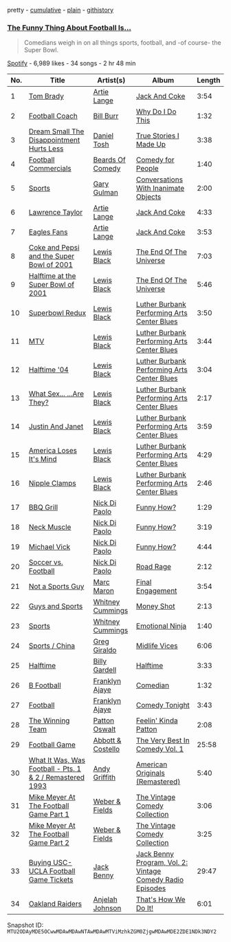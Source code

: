 pretty - [cumulative](/playlists/cumulative/37i9dQZF1DWWsTBFM3ksVb.md) - [plain](/playlists/plain/37i9dQZF1DWWsTBFM3ksVb) - [githistory](https://github.githistory.xyz/mackorone/spotify-playlist-archive/blob/main/playlists/plain/37i9dQZF1DWWsTBFM3ksVb)

### [The Funny Thing About Football Is...](https://open.spotify.com/playlist/37i9dQZF1DWWsTBFM3ksVb)

> Comedians weigh in on all things sports, football, and \-of course\- the Super Bowl.

[Spotify](https://open.spotify.com/user/spotify) - 6,989 likes - 34 songs - 2 hr 48 min

| No. | Title | Artist(s) | Album | Length |
|---|---|---|---|---|
| 1 | [Tom Brady](https://open.spotify.com/track/3bxNERrs00knR7dGNqzBJu) | [Artie Lange](https://open.spotify.com/artist/3s5KtckSMZSS7wsELtMDme) | [Jack And Coke](https://open.spotify.com/album/1O5frSZHRvzTU8pkTaOB4w) | 3:54 |
| 2 | [Football Coach](https://open.spotify.com/track/7hNvrpZbcsVPkfXvnaatjG) | [Bill Burr](https://open.spotify.com/artist/25qhKKJ17Ury0KqRKJXj4d) | [Why Do I Do This](https://open.spotify.com/album/60z6eVAiESsGhfd4mIpEm0) | 1:32 |
| 3 | [Dream Small The Disappointment Hurts Less](https://open.spotify.com/track/6thYFdbWJ1qbzXBFkCWe1W) | [Daniel Tosh](https://open.spotify.com/artist/2RQsqlGDunlzpIEm43kSlM) | [True Stories I Made Up](https://open.spotify.com/album/4Zt1BxHpCk3ASGmQsFXz7G) | 3:38 |
| 4 | [Football Commercials](https://open.spotify.com/track/7faaYeOl0q3rgJzmv052Ns) | [Beards Of Comedy](https://open.spotify.com/artist/6zggtDJU4YYgFb1sXzPFr8) | [Comedy for People](https://open.spotify.com/album/54SmfkLJeAESASOBvtC8l3) | 1:40 |
| 5 | [Sports](https://open.spotify.com/track/5kA8WI9BjXnG55YKqyxred) | [Gary Gulman](https://open.spotify.com/artist/1e6dQzOjEh1eHhme10gUjm) | [Conversations With Inanimate Objects](https://open.spotify.com/album/4cWgeuXwUTFB18uAy3JADS) | 2:00 |
| 6 | [Lawrence Taylor](https://open.spotify.com/track/0plAoFDAlsNo6NPgiT4lGd) | [Artie Lange](https://open.spotify.com/artist/3s5KtckSMZSS7wsELtMDme) | [Jack And Coke](https://open.spotify.com/album/1O5frSZHRvzTU8pkTaOB4w) | 4:33 |
| 7 | [Eagles Fans](https://open.spotify.com/track/1qR0DMhSaO92tnnb1z7FhC) | [Artie Lange](https://open.spotify.com/artist/3s5KtckSMZSS7wsELtMDme) | [Jack And Coke](https://open.spotify.com/album/1O5frSZHRvzTU8pkTaOB4w) | 3:53 |
| 8 | [Coke and Pepsi and the Super Bowl of 2001](https://open.spotify.com/track/5JDKnAqRRAPalDoExl0hWG) | [Lewis Black](https://open.spotify.com/artist/6XloIaGQ9H1Nn37puBzQqm) | [The End Of The Universe](https://open.spotify.com/album/4YHtvoxX17COevFj2T2DQm) | 7:03 |
| 9 | [Halftime at the Super Bowl of 2001](https://open.spotify.com/track/5UjS3HJCV8rnPu8MGmNANi) | [Lewis Black](https://open.spotify.com/artist/6XloIaGQ9H1Nn37puBzQqm) | [The End Of The Universe](https://open.spotify.com/album/4YHtvoxX17COevFj2T2DQm) | 5:46 |
| 10 | [Superbowl Redux](https://open.spotify.com/track/5EWwq9VjObrguXGAOfOOm6) | [Lewis Black](https://open.spotify.com/artist/6XloIaGQ9H1Nn37puBzQqm) | [Luther Burbank Performing Arts Center Blues](https://open.spotify.com/album/7htmLu0JUc4wZHWV785Blt) | 3:50 |
| 11 | [MTV](https://open.spotify.com/track/7wTMnfTS5JutmUEOjiNlRt) | [Lewis Black](https://open.spotify.com/artist/6XloIaGQ9H1Nn37puBzQqm) | [Luther Burbank Performing Arts Center Blues](https://open.spotify.com/album/7htmLu0JUc4wZHWV785Blt) | 3:44 |
| 12 | [Halftime '04](https://open.spotify.com/track/5XvqQeZrYvIFuXj5F2wyic) | [Lewis Black](https://open.spotify.com/artist/6XloIaGQ9H1Nn37puBzQqm) | [Luther Burbank Performing Arts Center Blues](https://open.spotify.com/album/7htmLu0JUc4wZHWV785Blt) | 3:04 |
| 13 | [What Sex..\. ...Are They?](https://open.spotify.com/track/4JlPqfrih2Na7vDYm7hTSa) | [Lewis Black](https://open.spotify.com/artist/6XloIaGQ9H1Nn37puBzQqm) | [Luther Burbank Performing Arts Center Blues](https://open.spotify.com/album/7htmLu0JUc4wZHWV785Blt) | 2:17 |
| 14 | [Justin And Janet](https://open.spotify.com/track/36FEd0PGXVRyZok3Vu8q1H) | [Lewis Black](https://open.spotify.com/artist/6XloIaGQ9H1Nn37puBzQqm) | [Luther Burbank Performing Arts Center Blues](https://open.spotify.com/album/7htmLu0JUc4wZHWV785Blt) | 3:59 |
| 15 | [America Loses It's Mind](https://open.spotify.com/track/5M469KaLo1PNb4OrCfDVFl) | [Lewis Black](https://open.spotify.com/artist/6XloIaGQ9H1Nn37puBzQqm) | [Luther Burbank Performing Arts Center Blues](https://open.spotify.com/album/7htmLu0JUc4wZHWV785Blt) | 4:29 |
| 16 | [Nipple Clamps](https://open.spotify.com/track/7AqbcU8rve7nn8eWDiRUos) | [Lewis Black](https://open.spotify.com/artist/6XloIaGQ9H1Nn37puBzQqm) | [Luther Burbank Performing Arts Center Blues](https://open.spotify.com/album/7htmLu0JUc4wZHWV785Blt) | 2:46 |
| 17 | [BBQ Grill](https://open.spotify.com/track/2neWa1jjxRXwox0YW0F3oH) | [Nick Di Paolo](https://open.spotify.com/artist/7naOkDNNXvQkBOoV0KZEPK) | [Funny How?](https://open.spotify.com/album/3N8VKzEKtOeNRe8adGJH35) | 1:29 |
| 18 | [Neck Muscle](https://open.spotify.com/track/0EHGvaTdcaOyfHho1eJMaV) | [Nick Di Paolo](https://open.spotify.com/artist/7naOkDNNXvQkBOoV0KZEPK) | [Funny How?](https://open.spotify.com/album/3N8VKzEKtOeNRe8adGJH35) | 3:19 |
| 19 | [Michael Vick](https://open.spotify.com/track/4QxFZyRVb7m5mEODpJfm7S) | [Nick Di Paolo](https://open.spotify.com/artist/7naOkDNNXvQkBOoV0KZEPK) | [Funny How?](https://open.spotify.com/album/3N8VKzEKtOeNRe8adGJH35) | 4:44 |
| 20 | [Soccer vs\. Football](https://open.spotify.com/track/0Hqp30bZdsGlE5ioFIJnux) | [Nick Di Paolo](https://open.spotify.com/artist/7naOkDNNXvQkBOoV0KZEPK) | [Road Rage](https://open.spotify.com/album/1tAPudNlhIUfvpFGC0kUd3) | 2:12 |
| 21 | [Not a Sports Guy](https://open.spotify.com/track/0vVgfJLPNvN89Zuz32myyy) | [Marc Maron](https://open.spotify.com/artist/66VG2mrV8hpXCAiPI5WYG6) | [Final Engagement](https://open.spotify.com/album/1XuQCO3AH672Qywfb6Y5YD) | 3:54 |
| 22 | [Guys and Sports](https://open.spotify.com/track/2cMcvZ7ULm9mNI0hnskdWn) | [Whitney Cummings](https://open.spotify.com/artist/5nrXNyP5XC1DIgN1CPycmy) | [Money Shot](https://open.spotify.com/album/5NztqrOJLJ9qk4l3EtOqgu) | 2:13 |
| 23 | [Sports](https://open.spotify.com/track/1hzBkFynpDXu8Kb3LljC3a) | [Whitney Cummings](https://open.spotify.com/artist/5nrXNyP5XC1DIgN1CPycmy) | [Emotional Ninja](https://open.spotify.com/album/7fnA7ylxDbl2lvp8sebj3D) | 1:40 |
| 24 | [Sports / China](https://open.spotify.com/track/54VpGOSXcMJOxXcJHPtomB) | [Greg Giraldo](https://open.spotify.com/artist/10qBkc8lLi41AsFmvEqa3x) | [Midlife Vices](https://open.spotify.com/album/3cswNF1JhsZpI5xLsnrFT0) | 6:06 |
| 25 | [Halftime](https://open.spotify.com/track/35BnpXm2jX5QxfVyZbBHt7) | [Billy Gardell](https://open.spotify.com/artist/2MFXhBjYDQHYZ99lqLjvBL) | [Halftime](https://open.spotify.com/album/2Zp1eVO4WQ33ZJJGBGuKNX) | 3:33 |
| 26 | [B Football](https://open.spotify.com/track/2YzhPIpucueJQkOytM8285) | [Franklyn Ajaye](https://open.spotify.com/artist/7rbEMtV9BwuY50Y0e6iVQ4) | [Comedian](https://open.spotify.com/album/7ty80QhFy4GZ5WLWZqlo6Z) | 1:32 |
| 27 | [Football](https://open.spotify.com/track/1tvv9vNN7m7iPvstEkSbpD) | [Franklyn Ajaye](https://open.spotify.com/artist/7rbEMtV9BwuY50Y0e6iVQ4) | [Comedy Tonight](https://open.spotify.com/album/1MT9Ef63RCTgYf0ha0QKCY) | 3:43 |
| 28 | [The Winning Team](https://open.spotify.com/track/6aPmr8JyB0eZUFuL2cCTwu) | [Patton Oswalt](https://open.spotify.com/artist/6YvKo1VtZxCoT8IkbAYswy) | [Feelin' Kinda Patton](https://open.spotify.com/album/6QV7eBU4Y3kEzJuiRNdMDs) | 2:08 |
| 29 | [Football Game](https://open.spotify.com/track/3eBmLsuP0vAALgiBasoPez) | [Abbott & Costello](https://open.spotify.com/artist/2aYDKatB8JT71pcdbjcgKS) | [The Very Best In Comedy Vol\. 1](https://open.spotify.com/album/6z1hn2XXvJSy9AA35peuMG) | 25:58 |
| 30 | [What It Was, Was Football \- Pts\. 1 & 2 / Remastered 1993](https://open.spotify.com/track/2l24teAeQMncLusiqD08Ar) | [Andy Griffith](https://open.spotify.com/artist/7hEbJvh3BAedDS2vVJvx0B) | [American Originals \(Remastered\)](https://open.spotify.com/album/0AZRL1tTzpbcP76hajJQFw) | 5:40 |
| 31 | [Mike Meyer At The Football Game Part 1](https://open.spotify.com/track/3hRANb9cstv5t4aVGna9wH) | [Weber & Fields](https://open.spotify.com/artist/2IYivubOjbf5UEhl3FLvAb) | [The Vintage Comedy Collection](https://open.spotify.com/album/6alzxoJT2lNOvVRuG80LgC) | 3:06 |
| 32 | [Mike Meyer At The Football Game Part 2](https://open.spotify.com/track/7n5RYobY6sGHcb9lMPfBvx) | [Weber & Fields](https://open.spotify.com/artist/2IYivubOjbf5UEhl3FLvAb) | [The Vintage Comedy Collection](https://open.spotify.com/album/6alzxoJT2lNOvVRuG80LgC) | 3:25 |
| 33 | [Buying USC\-UCLA Football Game Tickets](https://open.spotify.com/track/7jCk8Ghr0grlxUd2Zuswu2) | [Jack Benny](https://open.spotify.com/artist/2LVZkJV3QeInWxmgeFzziL) | [Jack Benny Program, Vol\. 2: Vintage Comedy Radio Episodes](https://open.spotify.com/album/4fsukVOvIyYEC69aUUuBiJ) | 29:47 |
| 34 | [Oakland Raiders](https://open.spotify.com/track/2Iz3hx26nSpPoAbZwZ1ATF) | [Anjelah Johnson](https://open.spotify.com/artist/5uM0Xhxwo3D632eVABcctF) | [That's How We Do It!](https://open.spotify.com/album/6t1hKHHrnYzUxYTLaEl9UL) | 6:01 |

Snapshot ID: `MTU2ODAyMDE5OCwwMDAwMDAwNTAwMDAwMTViMzhkZGM0ZjgwMDAwMDE2ZDE1NDk3NDY2`